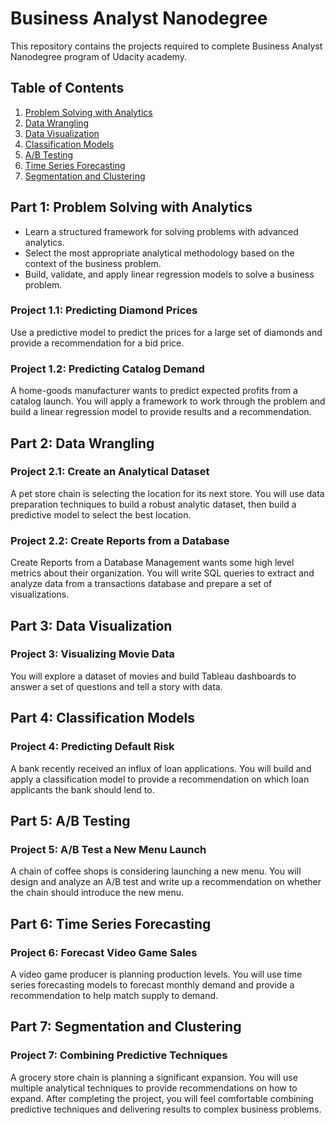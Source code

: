 # Business Analyst Nanodegree
This repository contains the projects required to complete Business Analyst Nanodegree program of Udacity academy.

## Table of Contents

1. [Problem Solving with Analytics](#p1)
2. [Data Wrangling](#p2)
3. [Data Visualization](#p3)
4. [Classification Models](#p4)
5. [A/B Testing](#p5)
6. [Time Series Forecasting](#p6)
7. [Segmentation and Clustering](#p7)

## Part 1: Problem Solving with Analytics<a name="p1"></a>
- Learn a structured framework for solving problems with advanced analytics.
- Select the most appropriate analytical methodology based on the context of the business problem.
- Build, validate, and apply linear regression models to solve a business problem.

### Project 1.1: Predicting Diamond Prices
Use a predictive model to predict the prices for a large set 
of diamonds and provide a recommendation for a bid price.

### Project 1.2: Predicting Catalog Demand
A home-goods manufacturer wants to predict expected profits from a catalog launch. 
You will apply a framework to work through the problem and build a 
linear regression model to provide results and a recommendation.

## Part 2: Data Wrangling<a name="p2"></a>

### Project 2.1: Create an Analytical Dataset
A pet store chain is selecting the location for its next store. 
You will use data preparation techniques to build a robust analytic dataset, 
then build a predictive model to select the best location.

### Project 2.2: Create Reports from a Database
Create Reports from a Database Management wants some high level metrics 
about their organization. You will write SQL queries to extract and analyze 
data from a transactions database and prepare a set of visualizations.


## Part 3: Data Visualization<a name="p3"></a>

### Project 3: Visualizing Movie Data
You will explore a dataset of movies and build Tableau dashboards 
to answer a set of questions and tell a story with data.


## Part 4: Classification Models<a name="p4"></a>

### Project 4: Predicting Default Risk
A bank recently received an influx of loan applications. 
You will build and apply a classification model to provide a 
recommendation on which loan applicants the bank should lend to.


## Part 5: A/B Testing<a name="p5"></a>

### Project 5: A/B Test a New Menu Launch
A chain of coffee shops is considering launching a new menu. 
You will design and analyze an A/B test and write up a 
recommendation on whether the chain should introduce the new menu.


## Part 6: Time Series Forecasting<a name="p6"></a>

### Project 6: Forecast Video Game Sales
A video game producer is planning production levels. 
You will use time series forecasting models to forecast monthly 
demand and provide a recommendation to help match supply to demand.


## Part 7: Segmentation and Clustering<a name="p7"></a>

### Project 7: Combining Predictive Techniques
A grocery store chain is planning a significant expansion. 
You will use multiple analytical techniques to provide recommendations 
on how to expand. After completing the project, you will feel comfortable 
combining predictive techniques and delivering results to complex business problems.


